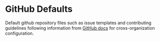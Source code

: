 # GitHub Defaults

Default github repository files such as issue templates and contributing guidelines following information from [GitHub docs](https://docs.github.com/en/github/building-a-strong-community/creating-a-default-community-health-file) for cross-organization configuration.
